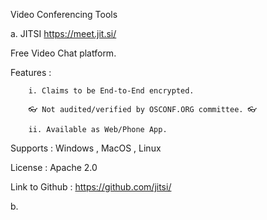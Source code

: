 
Video Conferencing Tools

a. JITSI https://meet.jit.si/

Free Video Chat platform.

Features : 

		i. Claims to be End-to-End encrypted.   

		👓 Not audited/verified by OSCONF.ORG committee. 👓 

		ii. Available as Web/Phone App.
		

Supports : Windows , MacOS , Linux

License : Apache 2.0

Link to Github : https://github.com/jitsi/

b.
